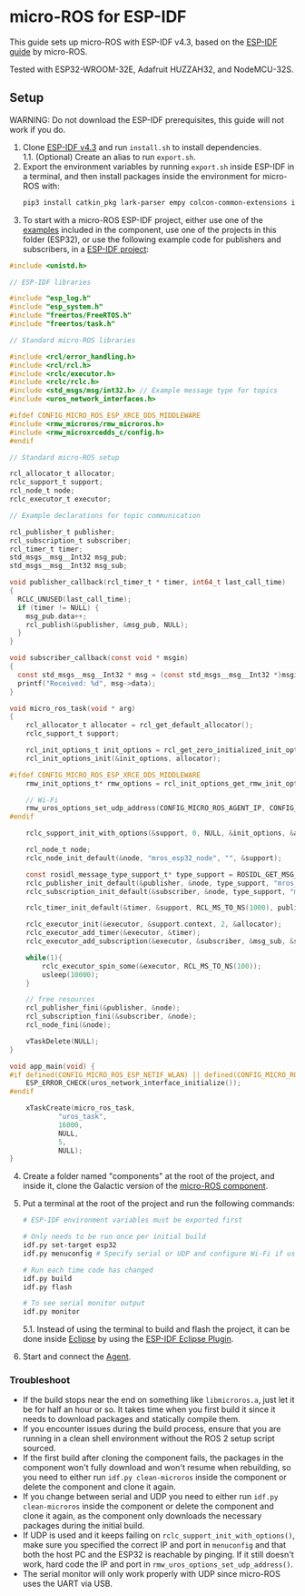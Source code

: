 # micro-ROS for ESP-IDF

This guide sets up micro-ROS with ESP-IDF v4.3, based on the [ESP-IDF guide](https://github.com/micro-ROS/micro_ros_espidf_component/blob/galactic/README.md) by micro-ROS.

Tested with ESP32-WROOM-32E, Adafruit HUZZAH32, and NodeMCU-32S.

## Setup

WARNING: Do not download the ESP-IDF prerequisites, this guide will not work if you do.

1. Clone [ESP-IDF v4.3](https://github.com/espressif/esp-idf/tree/release/v4.3) and run `install.sh` to install dependencies.\
    1.1. (Optional) Create an alias to run `export.sh`.
2. Export the environment variables by running `export.sh` inside ESP-IDF in a terminal, and then install packages inside the environment for micro-ROS with:
    ```bash
    pip3 install catkin_pkg lark-parser empy colcon-common-extensions importlib-resources
    ```
3. To start with a micro-ROS ESP-IDF project, either use one of the [examples](https://github.com/micro-ROS/micro_ros_espidf_component/tree/galactic/examples) included in the component, use one of the projects in this folder (ESP32), or use the following example code for publishers and subscribers, in a [ESP-IDF project](https://docs.espressif.com/projects/esp-idf/en/latest/esp32/api-guides/build-system.html):

```C
#include <unistd.h>

// ESP-IDF libraries

#include "esp_log.h"
#include "esp_system.h"
#include "freertos/FreeRTOS.h"
#include "freertos/task.h"

// Standard micro-ROS libraries

#include <rcl/error_handling.h>
#include <rcl/rcl.h>
#include <rclc/executor.h>
#include <rclc/rclc.h>
#include <std_msgs/msg/int32.h> // Example message type for topics
#include <uros_network_interfaces.h>

#ifdef CONFIG_MICRO_ROS_ESP_XRCE_DDS_MIDDLEWARE
#include <rmw_microros/rmw_microros.h>
#include <rmw_microxrcedds_c/config.h>
#endif

// Standard micro-ROS setup

rcl_allocator_t allocator;
rclc_support_t support;
rcl_node_t node;
rclc_executor_t executor;

// Example declarations for topic communication

rcl_publisher_t publisher;
rcl_subscription_t subscriber;
rcl_timer_t timer;
std_msgs__msg__Int32 msg_pub;
std_msgs__msg__Int32 msg_sub;

void publisher_callback(rcl_timer_t * timer, int64_t last_call_time)
{  
  RCLC_UNUSED(last_call_time);
  if (timer != NULL) {
    msg_pub.data++;
    rcl_publish(&publisher, &msg_pub, NULL);
  }
}

void subscriber_callback(const void * msgin)
{  
  const std_msgs__msg__Int32 * msg = (const std_msgs__msg__Int32 *)msgin;
  printf("Received: %d", msg->data);
}

void micro_ros_task(void * arg)
{
	rcl_allocator_t allocator = rcl_get_default_allocator();
	rclc_support_t support;

	rcl_init_options_t init_options = rcl_get_zero_initialized_init_options();
	rcl_init_options_init(&init_options, allocator);

#ifdef CONFIG_MICRO_ROS_ESP_XRCE_DDS_MIDDLEWARE
	rmw_init_options_t* rmw_options = rcl_init_options_get_rmw_init_options(&init_options);

    // Wi-Fi
	rmw_uros_options_set_udp_address(CONFIG_MICRO_ROS_AGENT_IP, CONFIG_MICRO_ROS_AGENT_PORT, rmw_options);
#endif

	rclc_support_init_with_options(&support, 0, NULL, &init_options, &allocator);

	rcl_node_t node;
	rclc_node_init_default(&node, "mros_esp32_node", "", &support);

	const rosidl_message_type_support_t* type_support = ROSIDL_GET_MSG_TYPE_SUPPORT(std_msgs, msg, Int32);
    rclc_publisher_init_default(&publisher, &node, type_support, "mros_pub");
    rclc_subscription_init_default(&subscriber, &node, type_support, "mros_sub");

    rclc_timer_init_default(&timer, &support, RCL_MS_TO_NS(1000), publisher_callback);

    rclc_executor_init(&executor, &support.context, 2, &allocator);
    rclc_executor_add_timer(&executor, &timer);
    rclc_executor_add_subscription(&executor, &subscriber, &msg_sub, &subscriber_callback, ON_NEW_DATA);

	while(1){
		rclc_executor_spin_some(&executor, RCL_MS_TO_NS(100));
		usleep(10000);
	}

	// free resources
	rcl_publisher_fini(&publisher, &node);
    rcl_subscription_fini(&subscriber, &node);
	rcl_node_fini(&node);

  	vTaskDelete(NULL);
}

void app_main(void) {
#if defined(CONFIG_MICRO_ROS_ESP_NETIF_WLAN) || defined(CONFIG_MICRO_ROS_ESP_NETIF_ENET)
    ESP_ERROR_CHECK(uros_network_interface_initialize());
#endif

    xTaskCreate(micro_ros_task,
            "uros_task",
            16000,
            NULL,
            5,
            NULL);
}
```

4. Create a folder named "components" at the root of the project, and inside it, clone the Galactic version of the [micro-ROS component](https://github.com/micro-ROS/micro_ros_espidf_component/tree/galactic).
5. Put a terminal at the root of the project and run the following commands:

    ```bash
    # ESP-IDF environment variables must be exported first

    # Only needs to be run once per initial build
    idf.py set-target esp32
    idf.py menuconfig # Specify serial or UDP and configure Wi-Fi if used

    # Run each time code has changed
    idf.py build
    idf.py flash

    # To see serial monitor output
    idf.py monitor
    ```

    5.1. Instead of using the terminal to build and flash the project, it can be done inside [Eclipse](https://www.eclipse.org/downloads/packages/release/2021-06/r/eclipse-ide-cc-developers) by using the [ESP-IDF Eclipse Plugin](https://github.com/espressif/idf-eclipse-plugin).

6. Start and connect the [Agent](../Agent.md).

### Troubleshoot

* If the build stops near the end on something like `libmicroros.a`, just let it be for half an hour or so. It takes time when you first build it since it needs to download packages and statically compile them.
* If you encounter issues during the build process, ensure that you are running in a clean shell environment without the ROS 2 setup script sourced.
* If the first build after cloning the component fails, the packages in the component won't fully download and won't resume when rebuilding, so you need to either run `idf.py clean-microros` inside the component or delete the component and clone it again.
* If you change between serial and UDP you need to either run `idf.py clean-microros` inside the component or delete the component and clone it again, as the component only downloads the necessary packages during the initial build.
* If UDP is used and it keeps failing on `rclc_support_init_with_options()`, make sure you specified the correct IP and port in `menuconfig` and that both the host PC and the ESP32 is reachable by pinging. If it still doesn't work, hard code the IP and port in `rmw_uros_options_set_udp_address()`.
* The serial monitor will only work properly with UDP since micro-ROS uses the UART via USB.